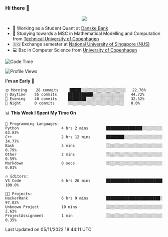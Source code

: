### Hi there 👋

<p align="center">
  <img src="https://media4.giphy.com/media/3ohzdKy5Z8TChSDuiA/giphy.gif?cid=ecf05e47r69cojk56gup9q8mep9liy48s94dn2uxsfh6fv39&rid=giphy.gif&ct=g" />
</p>

* 🏦 Working as a Student Quant at [Danske Bank](https://danskebank.dk)
* 🧮 Studying towards a MSC in Mathematical Modelling and Computation from [Technical University of Copenhagen](https://www.dtu.dk)
* 🇸🇬 Exchange semester at [National University of Singapore (NUS)](https://www.nus.edu.sg)
* 💻 Bsc in Computer Science from [University of Copenhagen](https://www.ku.dk/english/)


<!--START_SECTION:waka-->
![Code Time](http://img.shields.io/badge/Code%20Time-28%20hrs%2026%20mins-blue)

![Profile Views](http://img.shields.io/badge/Profile%20Views-0-blue)

**I'm an Early 🐤** 

```text
🌞 Morning    28 commits     █████░░░░░░░░░░░░░░░░░░░░   22.76% 
🌆 Daytime    55 commits     ███████████░░░░░░░░░░░░░░   44.72% 
🌃 Evening    40 commits     ████████░░░░░░░░░░░░░░░░░   32.52% 
🌙 Night      0 commits      ░░░░░░░░░░░░░░░░░░░░░░░░░   0.0%

```


📊 **This Week I Spent My Time On** 

```text
💬 Programming Languages: 
Python                   4 hrs 2 mins        ████████████████░░░░░░░░░   63.83% 
C++                      2 hrs 12 mins       ████████░░░░░░░░░░░░░░░░░   34.77% 
Bash                     3 mins              ░░░░░░░░░░░░░░░░░░░░░░░░░   0.79% 
Other                    2 mins              ░░░░░░░░░░░░░░░░░░░░░░░░░   0.59% 
Markdown                 0 secs              ░░░░░░░░░░░░░░░░░░░░░░░░░   0.01%

🔥 Editors: 
VS Code                  6 hrs 20 mins       █████████████████████████   100.0%

🐱‍💻 Projects: 
HackerRank               6 hrs 9 mins        ████████████████████████░   97.02% 
Unknown Project          10 mins             ░░░░░░░░░░░░░░░░░░░░░░░░░   2.63% 
ProjectAssignment        1 min               ░░░░░░░░░░░░░░░░░░░░░░░░░   0.35%

```


 Last Updated on 05/11/2022 18:44:11 UTC
<!--END_SECTION:waka-->
